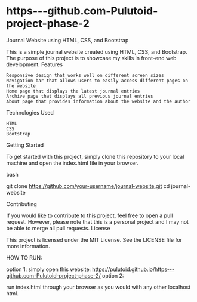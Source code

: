 # https---github.com-Pulutoid-project-phase-2

Journal Website using HTML, CSS, and Bootstrap

This is a simple journal website created using HTML, CSS, and Bootstrap. The purpose of this project is to showcase my skills in front-end web development.
Features

    Responsive design that works well on different screen sizes
    Navigation bar that allows users to easily access different pages on the website
    Home page that displays the latest journal entries
    Archive page that displays all previous journal entries
    About page that provides information about the website and the author

Technologies Used

    HTML
    CSS
    Bootstrap

Getting Started

To get started with this project, simply clone this repository to your local machine and open the index.html file in your browser.

bash

git clone https://github.com/your-username/journal-website.git
cd journal-website

Contributing

If you would like to contribute to this project, feel free to open a pull request. However, please note that this is a personal project and I may not be able to merge all pull requests.
License

This project is licensed under the MIT License. See the LICENSE file for more information.


HOW TO RUN: 

option 1:
simply open this website: 
https://pulutoid.github.io/https---github.com-Pulutoid-project-phase-2/
option 2:


run index.html through your browser as you would with any other localhost html.